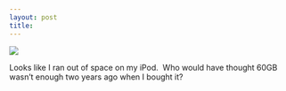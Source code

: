 ```yaml
---
layout: post
title: 
---
```


<img src="/tumblr_files/4tg1YGmz6lty478yDHmzcByoo1_500.png"/><br/><p>Looks like I ran out of space on my iPod.  Who would have thought 60GB wasn&#8217;t enough two years ago when I bought it?</p>
